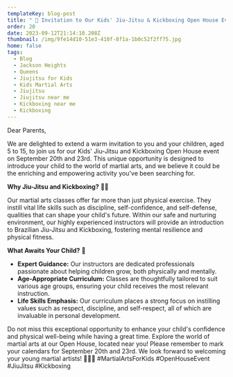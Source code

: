 ```yaml
---
templateKey: blog-post
title: " 🥋 Invitation to Our Kids' Jiu-Jitsu & Kickboxing Open House Event! 🥊"
order: 20
date: 2023-09-12T21:14:10.208Z
thumbnail: /img/9fe14d10-51e3-410f-8f1a-1b0c52f2ff75.jpg
home: false
tags:
  - Blog
  - Jackson Heights
  - Queens
  - Jiujitsu for Kids
  - Kids Martial Arts
  - Jiujitsu
  - Jiujitsu near me
  - Kickboxing near me
  - Kickboxing
---
```

Dear Parents,

We are delighted to extend a warm invitation to you and your children, aged 5 to 15, to join us for our Kids' Jiu-Jitsu and Kickboxing Open House event on September 20th and 23rd. This unique opportunity is designed to introduce your child to the world of martial arts, and we believe it could be the enriching and empowering activity you've been searching for.

**Why Jiu-Jitsu and Kickboxing?** 🥋🥊

Our martial arts classes offer far more than just physical exercise. They instill vital life skills such as discipline, self-confidence, and self-defense, qualities that can shape your child's future. Within our safe and nurturing environment, our highly experienced instructors will provide an introduction to Brazilian Jiu-Jitsu and Kickboxing, fostering mental resilience and physical fitness.

**What Awaits Your Child?** 🎉

* **Expert Guidance:** Our instructors are dedicated professionals passionate about helping children grow, both physically and mentally.
* **Age-Appropriate Curriculum:** Classes are thoughtfully tailored to suit various age groups, ensuring your child receives the most relevant instruction.
* **Life Skills Emphasis:** Our curriculum places a strong focus on instilling values such as respect, discipline, and self-respect, all of which are invaluable in personal development.

Do not miss this exceptional opportunity to enhance your child's confidence and physical well-being while having a great time. Explore the world of martial arts at our Open House, located near you! Please remember to mark your calendars for September 20th and 23rd. We look forward to welcoming your young martial artists! 💪🥋🥊 #MartialArtsForKids #OpenHouseEvent #JiuJitsu #Kickboxing 